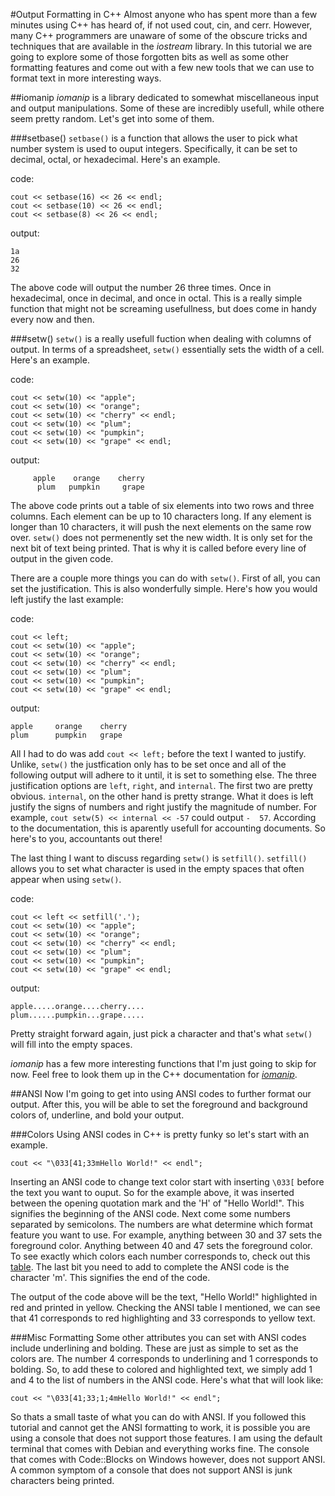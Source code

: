 #Output Formatting in C++
Almost anyone who has spent more than a few minutes using C++ has heard of, if not used cout, cin, and cerr. However, many C++ programmers are unaware of some of the obscure tricks and techniques that are available in the *iostream* library. In this tutorial we are going to explore some of those forgotten bits as well as some other formatting features and come out with a few new tools that we can use to format text in more interesting ways.

##iomanip
*iomanip* is a library dedicated to somewhat miscellaneous input and output manipulations. Some of these are incredibly usefull, while othere seem pretty random. Let's get into some of them.

###setbase()
`setbase()` is a function that allows the user to pick what number system is used to ouput integers. Specifically, it can be set to decimal, octal, or hexadecimal. Here's an example.

code:
```
cout << setbase(16) << 26 << endl;
cout << setbase(10) << 26 << endl;
cout << setbase(8) << 26 << endl;
```
output:
```
1a
26
32
```
The above code will output the number 26 three times. Once in hexadecimal, once in decimal, and once in octal. This is a really simple function that might not be screaming usefullness, but does come in handy every now and then.

###setw()
`setw()` is a really usefull fuction when dealing with columns of output. In terms of a spreadsheet, `setw()` essentially sets the width of a cell. Here's an example.

code:
```
cout << setw(10) << "apple";
cout << setw(10) << "orange";
cout << setw(10) << "cherry" << endl;
cout << setw(10) << "plum";
cout << setw(10) << "pumpkin";
cout << setw(10) << "grape" << endl;
```
output:
```
     apple    orange    cherry
      plum   pumpkin     grape
```
The above code prints out a table of six elements into two rows and three columns. Each element can be up to 10 characters long. If any element is longer than 10 characters, it will push the next elements on the same row over. `setw()` does not permenently set the new width. It is only set for the next bit of text being printed. That is why it is called before every line of output in the given code.

There are a couple more things you can do with `setw()`. First of all, you can set the justification. This is also wonderfully simple. Here's how you would left justify the last example:

code:
```
cout << left;
cout << setw(10) << "apple";
cout << setw(10) << "orange";
cout << setw(10) << "cherry" << endl;
cout << setw(10) << "plum";
cout << setw(10) << "pumpkin";
cout << setw(10) << "grape" << endl;
```
output:
```
apple     orange    cherry    
plum      pumpkin   grape     
```
All I had to do was add `cout << left;` before the text I wanted to justify. Unlike, `setw()` the justfication only has to be set once and all of the following output will adhere to it until, it is set to something else. The three justification options are `left`, `right`, and `internal`. The first two are pretty obvious. `internal`, on the other hand is pretty strange. What it does is left justify the signs of numbers and right justify the magnitude of number. For example, `cout setw(5) << internal << -57` could output `-  57`. According to the documentation, this is aparently usefull for accounting documents. So here's to you, accountants out there!

The last thing I want to discuss regarding `setw()` is `setfill()`. `setfill()` allows you to set what character is used in the empty spaces that often appear when using `setw()`.

code:
```
cout << left << setfill('.');
cout << setw(10) << "apple";
cout << setw(10) << "orange";
cout << setw(10) << "cherry" << endl;
cout << setw(10) << "plum";
cout << setw(10) << "pumpkin";
cout << setw(10) << "grape" << endl;
```
output:
```
apple.....orange....cherry....
plum......pumpkin...grape.....
```
Pretty straight forward again, just pick a character and that's what `setw()` will fill into the empty spaces.

*iomanip* has a few more interesting functions that I'm just going to skip for now. Feel free to look them up in the C++ documentation for [*iomanip*](http://www.cplusplus.com/reference/iomanip/).

##ANSI
Now I'm going to get into using ANSI codes to further format our output. After this, you will be able to set the foreground and background colors of, underline, and bold your output.

###Colors
Using ANSI codes in C++ is pretty funky so let's start with an example.
```
cout << "\033[41;33mHello World!" << endl";
```
Inserting an ANSI code to change text color start with inserting `\033[` before the text you want to ouput. So for the example above, it was inserted between the opening quotation mark and the 'H' of "Hello World!". This signifies the beginning of the ANSI code. Next come some numbers separated by semicolons. The numbers are what determine which format feature you want to use. For example, anything between 30 and 37 sets the foreground color. Anything between 40 and 47 sets the foreground color. To see exactly which colors each number corresponds to, check out this [table](http://ascii-table.com/ansi-escape-sequences.php). The last bit you need to add to complete the ANSI code is the character 'm'. This signifies the end of the code.

The output of the code above will be the text, "Hello World!" highlighted in red and printed in yellow. Checking the ANSI table I mentioned, we can see that 41 corresponds to red highlighting and 33 corresponds to yellow text.

###Misc Formatting
Some other attributes you can set with ANSI codes include underlining and bolding. These are just as simple to set as the colors are. The number 4 corresponds to underlining and 1 corresponds to bolding. So, to add these to colored and highlighted text, we simply add 1 and 4 to the list of numbers in the ANSI code. Here's what that will look like:
```
cout << "\033[41;33;1;4mHello World!" << endl";
```

So thats a small taste of what you can do with ANSI. If you followed this tutorial and cannot get the ANSI formatting to work, it is possible you are using a console that does not support those features. I am using the default terminal that comes with Debian and everything works fine. The console that comes with Code::Blocks on Windows however, does not support ANSI. A common symptom of a console that does not support ANSI is junk characters being printed.
